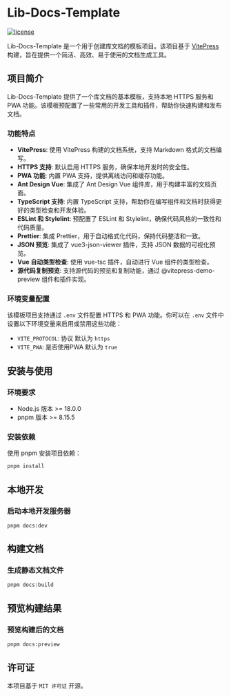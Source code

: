 # Lib-Docs-Template

[![license](https://img.shields.io/badge/license-MIT-blue.svg)](https://github.com/vuejs/vitepress)

Lib-Docs-Template 是一个用于创建库文档的模板项目。该项目基于 [VitePress](https://vitepress.dev/zh/) 构建，旨在提供一个简洁、高效、易于使用的文档生成工具。

## 项目简介

Lib-Docs-Template 提供了一个库文档的基本模板，支持本地 HTTPS 服务和 PWA 功能。该模板预配置了一些常用的开发工具和插件，帮助你快速构建和发布文档。

### 功能特点

-   **VitePress**: 使用 VitePress 构建的文档系统，支持 Markdown 格式的文档编写。
-   **HTTPS 支持**: 默认启用 HTTPS 服务，确保本地开发时的安全性。
-   **PWA 功能**: 内置 PWA 支持，提供离线访问和缓存功能。
-   **Ant Design Vue**: 集成了 Ant Design Vue 组件库，用于构建丰富的文档页面。
-   **TypeScript 支持**: 内置 TypeScript 支持，帮助你在编写组件和文档时获得更好的类型检查和开发体验。
-   **ESLint 和 Stylelint**: 预配置了 ESLint 和 Stylelint，确保代码风格的一致性和代码质量。
-   **Prettier**: 集成 Prettier，用于自动格式化代码，保持代码整洁和一致。
-   **JSON 预览**: 集成了 vue3-json-viewer 插件，支持 JSON 数据的可视化预览。
-   **Vue 自动类型检查**: 使用 vue-tsc 插件，自动进行 Vue 组件的类型检查。
-   **源代码复制预览**: 支持源代码的预览和复制功能，通过 @vitepress-demo-preview 组件和插件实现。

### 环境变量配置

该模板项目支持通过 `.env` 文件配置 HTTPS 和 PWA 功能。你可以在 `.env` 文件中设置以下环境变量来启用或禁用这些功能：

-   `VITE_PROTOCOL`: 协议 默认为 `https`
-   `VITE_PWA`: 是否使用PWA 默认为 `true`

## 安装与使用

### 环境要求

-   Node.js 版本 >= 18.0.0
-   pnpm 版本 >= 8.15.5

### 安装依赖

使用 pnpm 安装项目依赖：

```bash
pnpm install
```

## 本地开发

### 启动本地开发服务器

```bash
pnpm docs:dev
```

## 构建文档

### 生成静态文档文件

```bash
pnpm docs:build
```

## 预览构建结果

### 预览构建后的文档

```bash
pnpm docs:preview
```

## 许可证

本项目基于 `MIT 许可证` 开源。
